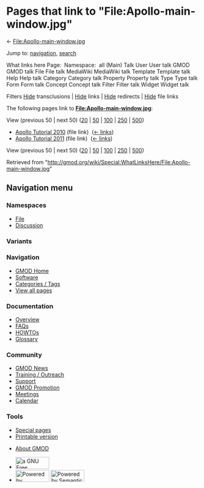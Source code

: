 <div id="mw-page-base" class="noprint">

</div>

<div id="mw-head-base" class="noprint">

</div>

<div id="content" class="mw-body" role="main">

<span id="top"></span>

<div id="mw-js-message" style="display:none;">

</div>



# <span dir="auto">Pages that link to "File:Apollo-main-window.jpg"</span>

<div id="bodyContent">

<div id="contentSub">

←
[File:Apollo-main-window.jpg](/wiki/File:Apollo-main-window.jpg "File:Apollo-main-window.jpg")

</div>

<div id="jump-to-nav" class="mw-jump">

Jump to: [navigation](#mw-navigation), [search](#p-search)

</div>

<div id="mw-content-text">

What links here Page:  Namespace:  all (Main) Talk User User talk GMOD
GMOD talk File File talk MediaWiki MediaWiki talk Template Template talk
Help Help talk Category Category talk Property Property talk Type Type
talk Form Form talk Concept Concept talk Filter Filter talk Widget
Widget talk

Filters
[Hide](/mediawiki/index.php?title=Special:WhatLinksHere/File:Apollo-main-window.jpg&hidetrans=1 "Special:WhatLinksHere/File:Apollo-main-window.jpg")
transclusions \|
[Hide](/mediawiki/index.php?title=Special:WhatLinksHere/File:Apollo-main-window.jpg&hidelinks=1 "Special:WhatLinksHere/File:Apollo-main-window.jpg")
links \|
[Hide](/mediawiki/index.php?title=Special:WhatLinksHere/File:Apollo-main-window.jpg&hideredirs=1 "Special:WhatLinksHere/File:Apollo-main-window.jpg")
redirects \|
[Hide](/mediawiki/index.php?title=Special:WhatLinksHere/File:Apollo-main-window.jpg&hideimages=1 "Special:WhatLinksHere/File:Apollo-main-window.jpg")
file links

The following pages link to
**[File:Apollo-main-window.jpg](/wiki/File:Apollo-main-window.jpg "File:Apollo-main-window.jpg")**:

View (previous 50 \| next 50)
([20](/mediawiki/index.php?title=Special:WhatLinksHere/File:Apollo-main-window.jpg&limit=20 "Special:WhatLinksHere/File:Apollo-main-window.jpg")
\|
[50](/mediawiki/index.php?title=Special:WhatLinksHere/File:Apollo-main-window.jpg&limit=50 "Special:WhatLinksHere/File:Apollo-main-window.jpg")
\|
[100](/mediawiki/index.php?title=Special:WhatLinksHere/File:Apollo-main-window.jpg&limit=100 "Special:WhatLinksHere/File:Apollo-main-window.jpg")
\|
[250](/mediawiki/index.php?title=Special:WhatLinksHere/File:Apollo-main-window.jpg&limit=250 "Special:WhatLinksHere/File:Apollo-main-window.jpg")
\|
[500](/mediawiki/index.php?title=Special:WhatLinksHere/File:Apollo-main-window.jpg&limit=500 "Special:WhatLinksHere/File:Apollo-main-window.jpg"))

- [Apollo Tutorial
  2010](/wiki/Apollo_Tutorial_2010 "Apollo Tutorial 2010") (file link) ‎
  <span class="mw-whatlinkshere-tools">([←
  links](/mediawiki/index.php?title=Special:WhatLinksHere&target=Apollo+Tutorial+2010 "Special:WhatLinksHere"))</span>
- [Apollo Tutorial
  2011](/wiki/Apollo_Tutorial_2011 "Apollo Tutorial 2011") (file link) ‎
  <span class="mw-whatlinkshere-tools">([←
  links](/mediawiki/index.php?title=Special:WhatLinksHere&target=Apollo+Tutorial+2011 "Special:WhatLinksHere"))</span>

View (previous 50 \| next 50)
([20](/mediawiki/index.php?title=Special:WhatLinksHere/File:Apollo-main-window.jpg&limit=20 "Special:WhatLinksHere/File:Apollo-main-window.jpg")
\|
[50](/mediawiki/index.php?title=Special:WhatLinksHere/File:Apollo-main-window.jpg&limit=50 "Special:WhatLinksHere/File:Apollo-main-window.jpg")
\|
[100](/mediawiki/index.php?title=Special:WhatLinksHere/File:Apollo-main-window.jpg&limit=100 "Special:WhatLinksHere/File:Apollo-main-window.jpg")
\|
[250](/mediawiki/index.php?title=Special:WhatLinksHere/File:Apollo-main-window.jpg&limit=250 "Special:WhatLinksHere/File:Apollo-main-window.jpg")
\|
[500](/mediawiki/index.php?title=Special:WhatLinksHere/File:Apollo-main-window.jpg&limit=500 "Special:WhatLinksHere/File:Apollo-main-window.jpg"))

</div>

<div class="printfooter">

Retrieved from
"<http://gmod.org/wiki/Special:WhatLinksHere/File:Apollo-main-window.jpg>"

</div>

<div id="catlinks" class="catlinks catlinks-allhidden">

</div>

<div class="visualClear">

</div>

</div>

</div>

<div id="mw-navigation">

## Navigation menu

<div id="mw-head">



<div id="left-navigation">

<div id="p-namespaces" class="vectorTabs" role="navigation"
aria-labelledby="p-namespaces-label">

### Namespaces

- <span id="ca-nstab-image"><a href="/wiki/File:Apollo-main-window.jpg" accesskey="c"
  title="View the file page [c]">File</a></span>
- <span id="ca-talk"><a
  href="/mediawiki/index.php?title=File_talk:Apollo-main-window.jpg&amp;action=edit&amp;redlink=1"
  accesskey="t"
  title="Discussion about the content page [t]">Discussion</a></span>

</div>

<div id="p-variants" class="vectorMenu emptyPortlet" role="navigation"
aria-labelledby="p-variants-label">

### 

### Variants[](#)

<div class="menu">

</div>

</div>

</div>

<div id="right-navigation">





</div>



</div>

</div>

</div>

<div id="mw-panel">

<div id="p-logo" role="banner">

<a href="/wiki/Main_Page"
style="background-image: url(http://gmod.org/images/GMOD-cogs.png);"
title="Visit the main page"></a>

</div>

<div id="p-Navigation" class="portal" role="navigation"
aria-labelledby="p-Navigation-label">

### Navigation

<div class="body">

- <span id="n-GMOD-Home">[GMOD Home](/wiki/Main_Page)</span>
- <span id="n-Software">[Software](/wiki/GMOD_Components)</span>
- <span id="n-Categories-.2F-Tags">[Categories /
  Tags](/wiki/Categories)</span>
- <span id="n-View-all-pages">[View all
  pages](/wiki/Special:AllPages)</span>

</div>

</div>

<div id="p-Documentation" class="portal" role="navigation"
aria-labelledby="p-Documentation-label">

### Documentation

<div class="body">

- <span id="n-Overview">[Overview](/wiki/Overview)</span>
- <span id="n-FAQs">[FAQs](/wiki/Category:FAQ)</span>
- <span id="n-HOWTOs">[HOWTOs](/wiki/Category:HOWTO)</span>
- <span id="n-Glossary">[Glossary](/wiki/Glossary)</span>

</div>

</div>

<div id="p-Community" class="portal" role="navigation"
aria-labelledby="p-Community-label">

### Community

<div class="body">

- <span id="n-GMOD-News">[GMOD News](/wiki/GMOD_News)</span>
- <span id="n-Training-.2F-Outreach">[Training /
  Outreach](/wiki/Training_and_Outreach)</span>
- <span id="n-Support">[Support](/wiki/Support)</span>
- <span id="n-GMOD-Promotion">[GMOD
  Promotion](/wiki/GMOD_Promotion)</span>
- <span id="n-Meetings">[Meetings](/wiki/Meetings)</span>
- <span id="n-Calendar">[Calendar](/wiki/Calendar)</span>

</div>

</div>

<div id="p-tb" class="portal" role="navigation"
aria-labelledby="p-tb-label">

### Tools

<div class="body">

- <span id="t-specialpages"><a href="/wiki/Special:SpecialPages" accesskey="q"
  title="A list of all special pages [q]">Special pages</a></span>
- <span id="t-print"><a
  href="/mediawiki/index.php?title=Special:WhatLinksHere/File:Apollo-main-window.jpg&amp;printable=yes"
  rel="alternate" accesskey="p"
  title="Printable version of this page [p]">Printable version</a></span>

</div>

</div>

</div>

</div>

<div id="footer" role="contentinfo">

- <span id="footer-places-about">[About
  GMOD](/wiki/GMOD:About "GMOD:About")</span>

<!-- -->

- <span id="footer-copyrightico">[<img src="http://www.gnu.org/graphics/gfdl-logo-small.png" width="88"
  height="31" alt="a GNU Free Documentation License" />](http://www.gnu.org/licenses/fdl-1.3.html)</span>
- <span id="footer-poweredbyico">[<img src="/mediawiki/skins/common/images/poweredby_mediawiki_88x31.png"
  width="88" height="31" alt="Powered by MediaWiki" />](//www.mediawiki.org/)
  [<img
  src="/mediawiki/extensions/SemanticMediaWiki/includes/../resources/images/smw_button.png"
  width="88" height="31" alt="Powered by Semantic MediaWiki" />](https://www.semantic-mediawiki.org/wiki/Semantic_MediaWiki)</span>

<div style="clear:both">

</div>

</div>
